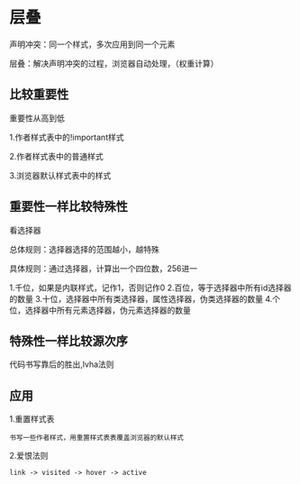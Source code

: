 # 层叠

声明冲突：同一个样式，多次应用到同一个元素

层叠：解决声明冲突的过程，浏览器自动处理，（权重计算）

## 比较重要性

重要性从高到低

1.作者样式表中的!important样式

2.作者样式表中的普通样式

3.浏览器默认样式表中的样式

## 重要性一样比较特殊性

看选择器

总体规则：选择器选择的范围越小，越特殊

具体规则：通过选择器，计算出一个四位数，256进一

1.千位，如果是内联样式，记作1，否则记作0
2.百位，等于选择器中所有id选择器的数量
3.十位，选择器中所有类选择器，属性选择器，伪类选择器的数量
4.个位，选择器中所有元素选择器，伪元素选择器的数量

## 特殊性一样比较源次序

代码书写靠后的胜出,lvha法则

## 应用

1.重置样式表

    书写一些作者样式，用重置样式表表覆盖浏览器的默认样式

2.爱恨法则

    link -> visited -> hover -> active
